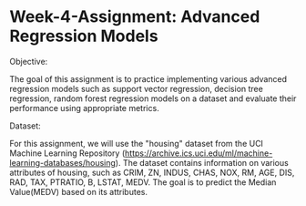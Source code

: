 # Week-4-Assignment: Advanced Regression Models
Objective:

The goal of this assignment is to practice implementing various advanced regression models such 
as support vector regression, decision tree regression, random forest regression models on a 
dataset and evaluate their performance using appropriate metrics.

Dataset:

For this assignment, we will use the "housing" dataset from the UCI Machine Learning Repository 
(https://archive.ics.uci.edu/ml/machine-learning-databases/housing). The dataset contains 
information on various attributes of housing, such as CRIM, ZN, INDUS, CHAS, NOX, RM, AGE, DIS, 
RAD, TAX, PTRATIO, B, LSTAT, MEDV. The goal is to predict the Median Value(MEDV) based on its 
attributes.
